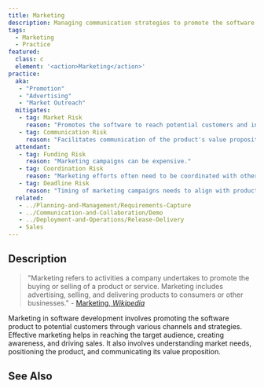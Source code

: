 ```yaml
---
title: Marketing
description: Managing communication strategies to promote the software and engage with the target audience.
tags: 
  - Marketing
  - Practice
featured: 
  class: c
  element: '<action>Marketing</action>'
practice:
  aka: 
   - "Promotion"
   - "Advertising"
   - "Market Outreach"
  mitigates:
   - tag: Market Risk
     reason: "Promotes the software to reach potential customers and increase market share."
   - tag: Communication Risk
     reason: "Facilitates communication of the product's value proposition to the target audience."
  attendant:
   - tag: Funding Risk
     reason: "Marketing campaigns can be expensive."
   - tag: Coordination Risk
     reason: "Marketing efforts often need to be coordinated with other parts of the business."
   - tag: Deadline Risk
     reason: "Timing of marketing campaigns needs to align with product readiness."
  related:
   - ../Planning-and-Management/Requirements-Capture
   - ../Communication-and-Collaboration/Demo
   - ../Deployment-and-Operations/Release-Delivery
   - Sales
---
```


<PracticeIntro details={frontMatter} /> 

## Description

> "Marketing refers to activities a company undertakes to promote the buying or selling of a product or service. Marketing includes advertising, selling, and delivering products to consumers or other businesses." - [Marketing, _Wikipedia_](https://en.wikipedia.org/wiki/Marketing)

Marketing in software development involves promoting the software product to potential customers through various channels and strategies. Effective marketing helps in reaching the target audience, creating awareness, and driving sales. It also involves understanding market needs, positioning the product, and communicating its value proposition.

## See Also

<TagList tag="Marketing" />
